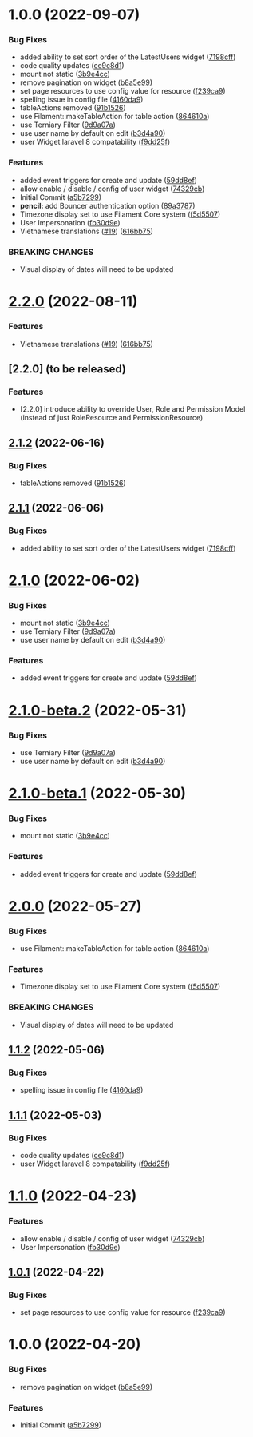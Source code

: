 # 1.0.0 (2022-09-07)


### Bug Fixes

* added ability to set sort order of the LatestUsers widget ([7198cff](https://github.com/zvive/filament-auth/commit/7198cfffbc37e788f46cde363709cf2d91332bc1))
* code quality updates ([ce9c8d1](https://github.com/zvive/filament-auth/commit/ce9c8d113ab1c3769d63b59b544813bb107c2f1c))
* mount not static ([3b9e4cc](https://github.com/zvive/filament-auth/commit/3b9e4cc0fe9ca259135b5eee15ebfdccbe05d22e))
* remove pagination on widget ([b8a5e99](https://github.com/zvive/filament-auth/commit/b8a5e9947d666715c8f82637d6b363bdbfacfca4))
* set page resources to use config value for resource ([f239ca9](https://github.com/zvive/filament-auth/commit/f239ca9ab732895147e1cc606780870ce8bf58df))
* spelling issue in config file ([4160da9](https://github.com/zvive/filament-auth/commit/4160da954fa0163653560abd3824904a8a426d06))
* tableActions removed ([91b1526](https://github.com/zvive/filament-auth/commit/91b152674ef6f7a0b1d658d5efc40bd08546cd61))
* use Filament::makeTableAction for table action ([864610a](https://github.com/zvive/filament-auth/commit/864610acaf9d05498d4c430c51deb50027bc1fc1))
* use Terniary Filter ([9d9a07a](https://github.com/zvive/filament-auth/commit/9d9a07ad9672739c96b3128bc80649614536e824))
* use user name by default on edit ([b3d4a90](https://github.com/zvive/filament-auth/commit/b3d4a90356622901ff71bf3c95381fe9df07fc8b))
* user Widget laravel 8 compatability ([f9dd25f](https://github.com/zvive/filament-auth/commit/f9dd25f5eff7d110367cf61c666752b49ba60c20))


### Features

* added event triggers for create and update ([59dd8ef](https://github.com/zvive/filament-auth/commit/59dd8ef6f62591b2e6a8f89e425e5f54e340df71))
* allow enable / disable / config of user widget ([74329cb](https://github.com/zvive/filament-auth/commit/74329cb4ff4db269796a9bb8750f8d39a9452dfa))
* Initial Commit ([a5b7299](https://github.com/zvive/filament-auth/commit/a5b72991624e1049369c3ff453c14449aa391885))
* **pencil:** add Bouncer authentication option ([89a3787](https://github.com/zvive/filament-auth/commit/89a3787c2037a2c83a1471dc74ea7a6fe8d275f3))
* Timezone display set to use Filament Core system ([f5d5507](https://github.com/zvive/filament-auth/commit/f5d550710ff63b018c660a6b5be3262de469318b))
* User Impersonation ([fb30d9e](https://github.com/zvive/filament-auth/commit/fb30d9e2b47d5a8f04a5ac12fa22782b51c0556e))
* Vietnamese translations ([#19](https://github.com/zvive/filament-auth/issues/19)) ([616bb75](https://github.com/zvive/filament-auth/commit/616bb754e6bf8ba99df6b04df941e2ee26294d5b))


### BREAKING CHANGES

* Visual display of dates will need to be updated

# [2.2.0](https://github.com/phpsa/filament-authentication/compare/v2.1.2...v2.2.0) (2022-08-11)

### Features

* Vietnamese translations ([#19](https://github.com/phpsa/filament-authentication/issues/19)) ([616bb75](https://github.com/phpsa/filament-authentication/commit/616bb754e6bf8ba99df6b04df941e2ee26294d5b))

## [2.2.0] (to be released)

### Features

* [2.2.0] introduce ability to override User, Role and Permission Model (instead of just RoleResource and PermissionResource)

## [2.1.2](https://github.com/phpsa/filament-authentication/compare/v2.1.1...v2.1.2) (2022-06-16)

### Bug Fixes

* tableActions removed ([91b1526](https://github.com/phpsa/filament-authentication/commit/91b152674ef6f7a0b1d658d5efc40bd08546cd61))

## [2.1.1](https://github.com/phpsa/filament-authentication/compare/v2.1.0...v2.1.1) (2022-06-06)

### Bug Fixes

* added ability to set sort order of the LatestUsers widget ([7198cff](https://github.com/phpsa/filament-authentication/commit/7198cfffbc37e788f46cde363709cf2d91332bc1))

# [2.1.0](https://github.com/phpsa/filament-authentication/compare/v2.0.0...v2.1.0) (2022-06-02)

### Bug Fixes

* mount not static ([3b9e4cc](https://github.com/phpsa/filament-authentication/commit/3b9e4cc0fe9ca259135b5eee15ebfdccbe05d22e))
* use Terniary Filter ([9d9a07a](https://github.com/phpsa/filament-authentication/commit/9d9a07ad9672739c96b3128bc80649614536e824))
* use user name by default on edit ([b3d4a90](https://github.com/phpsa/filament-authentication/commit/b3d4a90356622901ff71bf3c95381fe9df07fc8b))

### Features

* added event triggers for create and update ([59dd8ef](https://github.com/phpsa/filament-authentication/commit/59dd8ef6f62591b2e6a8f89e425e5f54e340df71))

# [2.1.0-beta.2](https://github.com/phpsa/filament-authentication/compare/v2.1.0-beta.1...v2.1.0-beta.2) (2022-05-31)

### Bug Fixes

* use Terniary Filter ([9d9a07a](https://github.com/phpsa/filament-authentication/commit/9d9a07ad9672739c96b3128bc80649614536e824))
* use user name by default on edit ([b3d4a90](https://github.com/phpsa/filament-authentication/commit/b3d4a90356622901ff71bf3c95381fe9df07fc8b))

# [2.1.0-beta.1](https://github.com/phpsa/filament-authentication/compare/v2.0.0...v2.1.0-beta.1) (2022-05-30)

### Bug Fixes

* mount not static ([3b9e4cc](https://github.com/phpsa/filament-authentication/commit/3b9e4cc0fe9ca259135b5eee15ebfdccbe05d22e))

### Features

* added event triggers for create and update ([59dd8ef](https://github.com/phpsa/filament-authentication/commit/59dd8ef6f62591b2e6a8f89e425e5f54e340df71))

# [2.0.0](https://github.com/phpsa/filament-authentication/compare/v1.1.2...v2.0.0) (2022-05-27)

### Bug Fixes

* use Filament::makeTableAction for table action ([864610a](https://github.com/phpsa/filament-authentication/commit/864610acaf9d05498d4c430c51deb50027bc1fc1))

### Features

* Timezone display set to use Filament Core system ([f5d5507](https://github.com/phpsa/filament-authentication/commit/f5d550710ff63b018c660a6b5be3262de469318b))

### BREAKING CHANGES

* Visual display of dates will need to be updated

## [1.1.2](https://github.com/phpsa/filament-authentication/compare/v1.1.1...v1.1.2) (2022-05-06)

### Bug Fixes

* spelling issue in config file ([4160da9](https://github.com/phpsa/filament-authentication/commit/4160da954fa0163653560abd3824904a8a426d06))

## [1.1.1](https://github.com/phpsa/filament-authentication/compare/v1.1.0...v1.1.1) (2022-05-03)

### Bug Fixes

* code quality updates ([ce9c8d1](https://github.com/phpsa/filament-authentication/commit/ce9c8d113ab1c3769d63b59b544813bb107c2f1c))
* user Widget laravel 8 compatability ([f9dd25f](https://github.com/phpsa/filament-authentication/commit/f9dd25f5eff7d110367cf61c666752b49ba60c20))

# [1.1.0](https://github.com/phpsa/filament-authentication/compare/v1.0.1...v1.1.0) (2022-04-23)

### Features

* allow enable / disable / config of user widget ([74329cb](https://github.com/phpsa/filament-authentication/commit/74329cb4ff4db269796a9bb8750f8d39a9452dfa))
* User Impersonation ([fb30d9e](https://github.com/phpsa/filament-authentication/commit/fb30d9e2b47d5a8f04a5ac12fa22782b51c0556e))

## [1.0.1](https://github.com/phpsa/filament-authentication/compare/v1.0.0...v1.0.1) (2022-04-22)

### Bug Fixes

* set page resources to use config value for resource ([f239ca9](https://github.com/phpsa/filament-authentication/commit/f239ca9ab732895147e1cc606780870ce8bf58df))

# 1.0.0 (2022-04-20)

### Bug Fixes

* remove pagination on widget ([b8a5e99](https://github.com/phpsa/filament-authentication/commit/b8a5e9947d666715c8f82637d6b363bdbfacfca4))

### Features

* Initial Commit ([a5b7299](https://github.com/phpsa/filament-authentication/commit/a5b72991624e1049369c3ff453c14449aa391885))
